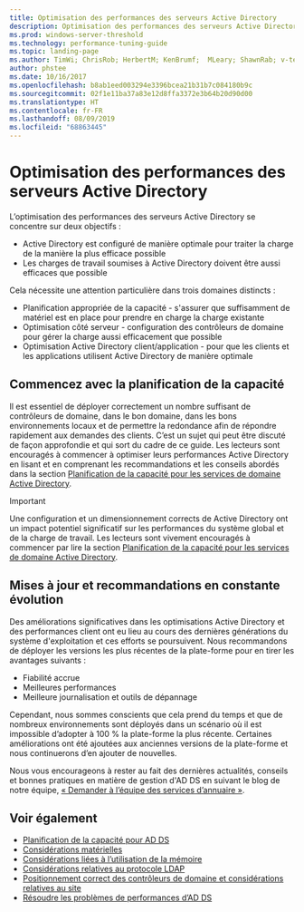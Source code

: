 ```yaml
---
title: Optimisation des performances des serveurs Active Directory
description: Optimisation des performances des serveurs Active Directory
ms.prod: windows-server-threshold
ms.technology: performance-tuning-guide
ms.topic: landing-page
ms.author: TimWi; ChrisRob; HerbertM; KenBrumf;  MLeary; ShawnRab; v-tea
author: phstee
ms.date: 10/16/2017
ms.openlocfilehash: b8ab1eed003294e3396bcea21b31b7c084180b9c
ms.sourcegitcommit: 02f1e11ba37a83e12d8ffa3372e3b64b20d90d00
ms.translationtype: HT
ms.contentlocale: fr-FR
ms.lasthandoff: 08/09/2019
ms.locfileid: "68863445"
---
```

# <a name="performance-tuning-active-directory-servers"></a>Optimisation des performances des serveurs Active Directory

L’optimisation des performances des serveurs Active Directory se concentre sur deux objectifs :
- Active Directory est configuré de manière optimale pour traiter la charge de la manière la plus efficace possible
- Les charges de travail soumises à Active Directory doivent être aussi efficaces que possible

Cela nécessite une attention particulière dans trois domaines distincts :
- Planification appropriée de la capacité - s'assurer que suffisamment de matériel est en place pour prendre en charge la charge existante
- Optimisation côté serveur - configuration des contrôleurs de domaine pour gérer la charge aussi efficacement que possible
- Optimisation Active Directory client/application - pour que les clients et les applications utilisent Active Directory de manière optimale

## <a name="start-with-capacity-planning"></a>Commencez avec la planification de la capacité

Il est essentiel de déployer correctement un nombre suffisant de contrôleurs de domaine, dans le bon domaine, dans les bons environnements locaux et de permettre la redondance afin de répondre rapidement aux demandes des clients. C’est un sujet qui peut être discuté de façon approfondie et qui sort du cadre de ce guide. Les lecteurs sont encouragés à commencer à optimiser leurs performances Active Directory en lisant et en comprenant les recommandations et les conseils abordés dans la section [Planification de la capacité pour les services de domaine Active Directory](capacity-planning-for-active-directory-domain-services.md).

>[!Important]
> Une configuration et un dimensionnement corrects de Active Directory ont un impact potentiel significatif sur les performances du système global et de la charge de travail. Les lecteurs sont vivement encouragés à commencer par lire la section [Planification de la capacité pour les services de domaine Active Directory](capacity-planning-for-active-directory-domain-services.md).

## <a name="updates-and-evolving-recommendations"></a>Mises à jour et recommandations en constante évolution

Des améliorations significatives dans les optimisations Active Directory et des performances client ont eu lieu au cours des dernières générations du système d'exploitation et ces efforts se poursuivent. Nous recommandons de déployer les versions les plus récentes de la plate-forme pour en tirer les avantages suivants :

- Fiabilité accrue
- Meilleures performances
- Meilleure journalisation et outils de dépannage

Cependant, nous sommes conscients que cela prend du temps et que de nombreux environnements sont déployés dans un scénario où il est impossible d’adopter à 100 % la plate-forme la plus récente. Certaines améliorations ont été ajoutées aux anciennes versions de la plate-forme et nous continuerons d’en ajouter de nouvelles.

Nous vous encourageons à rester au fait des dernières actualités, conseils et bonnes pratiques en matière de gestion d'AD DS en suivant le blog de notre équipe, [« Demander à l’équipe des services d’annuaire »](https://techcommunity.microsoft.com/t5/Ask-the-Directory-Services-Team/bg-p/AskDS).

## <a name="see-also"></a>Voir également

- [Planification de la capacité pour AD DS](capacity-planning-for-active-directory-domain-services.md)
- [Considérations matérielles](hardware-considerations.md)
- [Considérations liées à l’utilisation de la mémoire](memory-usage-considerations.md)
- [Considérations relatives au protocole LDAP](ldap-considerations.md)
- [Positionnement correct des contrôleurs de domaine et considérations relatives au site](site-definition-considerations.md)
- [Résoudre les problèmes de performances d’AD DS](troubleshoot.md)  
  
